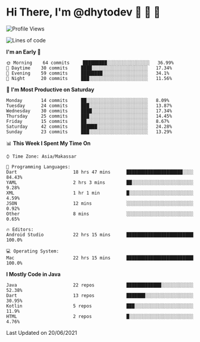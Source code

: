# Hi There, I'm @dhytodev 👋 👋 👋

<!--
**DhytoDev/dhytodev** is a ✨ _special_ ✨ repository because its `README.md` (this file) appears on your GitHub profile.

Here are some ideas to get you started:

- 🔭 I’m currently working on ...
- 🌱 I’m currently learning ...
- 👯 I’m looking to collaborate on ...
- 🤔 I’m looking for help with ...
- 💬 Ask me about ...
- 📫 How to reach me: ...
- 😄 Pronouns: ...
- ⚡ Fun fact: ...
-->

<!--START_SECTION:waka-->
![Profile Views](http://img.shields.io/badge/Profile%20Views-2-blue)

![Lines of code](https://img.shields.io/badge/From%20Hello%20World%20I%27ve%20Written-269523%20lines%20of%20code-blue)

**I'm an Early 🐤** 

```text
🌞 Morning    64 commits     █████████░░░░░░░░░░░░░░░░   36.99% 
🌆 Daytime    30 commits     ████░░░░░░░░░░░░░░░░░░░░░   17.34% 
🌃 Evening    59 commits     ████████░░░░░░░░░░░░░░░░░   34.1% 
🌙 Night      20 commits     ███░░░░░░░░░░░░░░░░░░░░░░   11.56%

```
📅 **I'm Most Productive on Saturday** 

```text
Monday       14 commits     ██░░░░░░░░░░░░░░░░░░░░░░░   8.09% 
Tuesday      24 commits     ███░░░░░░░░░░░░░░░░░░░░░░   13.87% 
Wednesday    30 commits     ████░░░░░░░░░░░░░░░░░░░░░   17.34% 
Thursday     25 commits     ███░░░░░░░░░░░░░░░░░░░░░░   14.45% 
Friday       15 commits     ██░░░░░░░░░░░░░░░░░░░░░░░   8.67% 
Saturday     42 commits     ██████░░░░░░░░░░░░░░░░░░░   24.28% 
Sunday       23 commits     ███░░░░░░░░░░░░░░░░░░░░░░   13.29%

```


📊 **This Week I Spent My Time On** 

```text
⌚︎ Time Zone: Asia/Makassar

💬 Programming Languages: 
Dart                     18 hrs 47 mins      █████████████████████░░░░   84.43% 
YAML                     2 hrs 3 mins        ██░░░░░░░░░░░░░░░░░░░░░░░   9.28% 
XML                      1 hr 1 min          █░░░░░░░░░░░░░░░░░░░░░░░░   4.59% 
JSON                     12 mins             ░░░░░░░░░░░░░░░░░░░░░░░░░   0.92% 
Other                    8 mins              ░░░░░░░░░░░░░░░░░░░░░░░░░   0.65%

🔥 Editors: 
Android Studio           22 hrs 15 mins      █████████████████████████   100.0%

💻 Operating System: 
Mac                      22 hrs 15 mins      █████████████████████████   100.0%

```

**I Mostly Code in Java** 

```text
Java                     22 repos            █████████████░░░░░░░░░░░░   52.38% 
Dart                     13 repos            ███████░░░░░░░░░░░░░░░░░░   30.95% 
Kotlin                   5 repos             ███░░░░░░░░░░░░░░░░░░░░░░   11.9% 
HTML                     2 repos             █░░░░░░░░░░░░░░░░░░░░░░░░   4.76%

```



 Last Updated on 20/06/2021
<!--END_SECTION:waka-->
